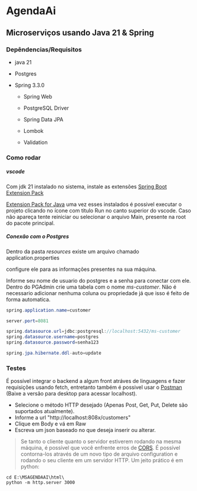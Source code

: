 # AgendaAi

## Microserviços usando Java 21 & Spring

### Depêndencias/Requisitos

- java 21

- Postgres

- Spring 3.3.0
  
  - Spring Web
  
  - PostgreSQL Driver
  
  - Spring Data JPA
  
  - Lombok
  
  - Validation
    
    

### Como rodar

##### vscode

Com jdk 21 instalado no sistema, instale as extensões [Spring Boot Extension Pack](https://marketplace.visualstudio.com/items?itemName=vmware.vscode-boot-dev-pack)

[Extension Pack for Java](https://marketplace.visualstudio.com/items?itemName=vscjava.vscode-java-pack) uma vez esses instalados é possivel executar o projeto clicando no ícone com titulo Run no canto superior do vscode. Caso não apareça tente reiniciar ou selecionar o arquivo Main, presente na root do pacote principal.



##### Conexão com o Postgres

Dentro da pasta _resources_ existe um arquivo chamado application.properties

configure ele para as informações presentes na sua máquina.

Informe seu nome de usuario do postgres e a senha para conectar com ele. Dentro do PGAdmin crie uma tabela com o nome _ms-customer_. Não é necessario adicionar nenhuma coluna ou propriedade já que isso é feito de forma automatica.

```java
spring.application.name=customer

server.port=8081

spring.datasource.url=jdbc:postgresql://localhost:5432/ms-customer 
spring.datasource.username=postgres
spring.datasource.password=senha123

spring.jpa.hibernate.ddl-auto=update
```

### Testes

É possível integrar o backend a algum front atráves de linguagens e fazer requisições usando fetch, entretanto
também é possivel usar o [Postman](https://www.postman.com/downloads/) (Baixe a versão para desktop para acessar localhost). 

- Selecione o método HTTP desejado (Apenas Post, Get, Put, Delete são suportados atualmente).
- Informe a url "http://localhost:808x/customers"
- Clique em Body e vá em Raw
- Escreva um json baseado no que deseja inserir ou alterar.

> Se tanto o cliente quanto o servidor estiverem rodando na mesma máquina, é possível que você enfrente erros de [CORS](https://pt.wikipedia.org/wiki/Cross-origin_resource_sharing).
> É possível contorna-los através de um novo tipo de arquivo configuration e rodando o seu cliente em um servidor HTTP. Um jeito prático é em python:

```console
cd E:\MSAGENDAAI\html\
python -m http.server 3000
```